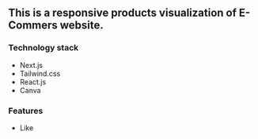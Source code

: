 <h2>This is a responsive products visualization of E-Commers website.</h2>

<h3>Technology stack</h3>
<ul>
  <li>Next.js</li>
  <li>Tailwind.css</li>
  <li>React.js</li>
  <li>Canva</li>
</ul>

<h3>Features</h3>
<ul>
  <li>Like</li>
</ul>
